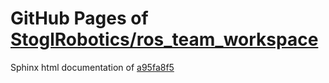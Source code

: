 GitHub Pages of [StoglRobotics/ros_team_workspace](https://github.com/StoglRobotics/ros_team_workspace.git)
===
Sphinx html documentation of [a95fa8f5](https://github.com/StoglRobotics/ros_team_workspace/tree/a95fa8f5e3f3c27ca285b647cd592d3306779888)
